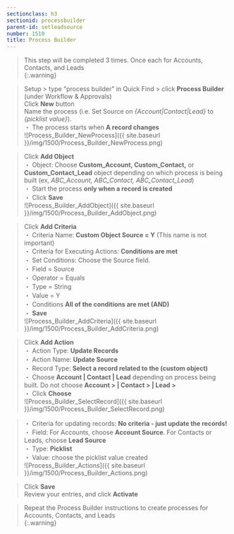 ```yaml
---
sectionclass: h3
sectionid: processbuilder
parent-id: setleadsource
number: 1510
title: Process Builder
---
```

>This step will be completed 3 times.  Once each for Accounts, Contacts, and Leads  
{:.warning}

>Setup > type "process builder" in Quick Find > click **Process Builder** (under Workflow & Approvals)  
Click **New** button  
Name the process (i.e. Set Source on *{Account|Contact|Lead}* to *{picklist value}*).   
  ・    The process starts when **A record changes**  
![Process_Builder_NewProcess]({{ site.baseurl }}/img/1500/Process_Builder_NewProcess.png)  

>Click **Add Object**  
  ・    Object: Choose **Custom_Account, Custom_Contact,** or **Custom_Contact_Lead** object depending on which process is being built (ex, *ABC_Account, ABC_Contact, ABC_Contact_Lead*)  
  ・    Start the process **only when a record is created**    
  ・    Click **Save**  
![Process_Builder_AddObject]({{ site.baseurl }}/img/1500/Process_Builder_AddObject.png)


>Click **Add Criteria**   
  ・    Criteria Name: **Custom Object Source = Y** (This name is not important)  
  ・    Criteria for Executing Actions: **Conditions are met**  
  ・    Set Conditions: Choose the Source field.  
      ・    Field = Source   
      ・    Operator = Equals  
      ・    Type = String  
      ・    Value = Y  
  ・    Conditions **All of the conditions are met (AND)**  
  ・    **Save**  
![Process_Builder_AddCriteria]({{ site.baseurl }}/img/1500/Process_Builder_AddCriteria.png)


>Click **Add Action**  
  ・    Action Type: **Update Records**  
  ・    Action Name: **Update Source**  
  ・    Record Type: **Select a record related to the (custom object)**  
  ・    Choose **Account | Contact | Lead** depending on process being built. Do not choose **Account > | Contact > | Lead >**  
  ・    Click **Choose**  
![Process_Builder_SelectRecord]({{ site.baseurl }}/img/1500/Process_Builder_SelectRecord.png)  

>  ・    Criteria for updating records: **No criteria - just update the records!**  
  ・    Field: For Accounts, choose **Account Source**.  For Contacts or Leads, choose **Lead Source**  
  ・    Type: **Picklist**  
  ・    Value: choose the picklist value created  
![Process_Builder_Actions]({{ site.baseurl }}/img/1500/Process_Builder_Actions.png)

>Click **Save**  
Review your entries, and click **Activate**  

>Repeat the Process Builder instructions to create processes for Accounts, Contacts, and Leads  
{:.warning}
